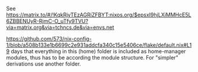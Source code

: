 See https://matrix.to/#/!KqkRjyTEzAGRiZFBYT:nixos.org/$epsxI9hjLXiMMHcE5L6ZBBENUyR-RjmC-O_uTfy9TVU?via=matrix.org&via=tchncs.de&via=envs.net

https://github.com/573/nix-config-1/blob/a508b133e1b6699c2e931addcfa340c15e5406ce/flake/default.nix#L19 days that everything in this (home) folder is included as home-manager modules, thus has to be according the module structure.
For "simpler" derivations use another folder.
